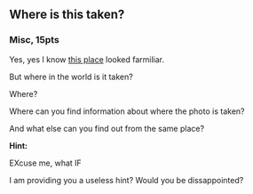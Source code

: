 ## Where is this taken?

### Misc, 15pts

Yes, yes I know [this place](https://raw.githubusercontent.com/mdhack/ctf/master/wootton.jpg) looked farmiliar.

But where in the world is it taken?

Where?

Where can you find information about where the photo is taken?

And what else can you find out from the same place?

  


**Hint:**

EXcuse me, what IF

I am providing you a useless hint? Would you be dissappointed?

